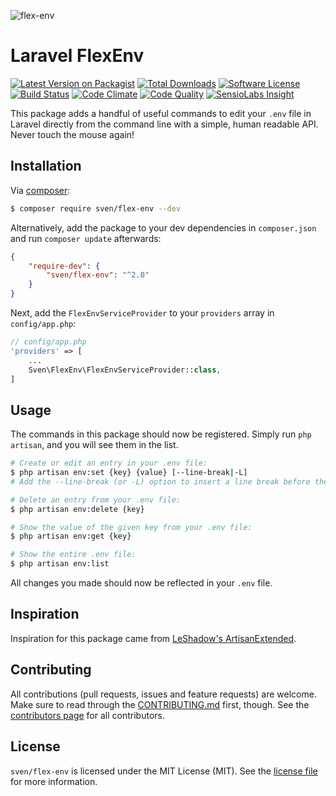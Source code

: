 ![flex-env](https://cloud.githubusercontent.com/assets/11269635/12526309/85a09084-c16c-11e5-8099-cddf6f8fce78.jpg)

# Laravel FlexEnv

[![Latest Version on Packagist][ico-version]][link-packagist]
[![Total Downloads][ico-downloads]][link-downloads]
[![Software License][ico-license]](LICENSE.md)
[![Build Status][ico-travis]][link-travis]
[![Code Climate][ico-codeclimate]][link-codeclimate]
[![Code Quality][ico-quality]][link-quality]
[![SensioLabs Insight][ico-insight]][link-insight]

This package adds a handful of useful commands to edit your `.env` file in Laravel
directly from the command line with a simple, human readable API. Never touch the
mouse again!

## Installation
Via [composer](http://getcomposer.org):

```bash
$ composer require sven/flex-env --dev
```

Alternatively, add the package to your dev dependencies in `composer.json` and run
`composer update` afterwards:

```json
{
    "require-dev": {
        "sven/flex-env": "^2.0"
    }
}
```

Next, add the `FlexEnvServiceProvider` to your `providers` array in `config/app.php`:

```php
// config/app.php
'providers' => [
    ...
    Sven\FlexEnv\FlexEnvServiceProvider::class,
]
```

## Usage
The commands in this package should now be registered. Simply run `php artisan`,
and you will see them in the list.

```bash
# Create or edit an entry in your .env file:
$ php artisan env:set {key} {value} [--line-break|-L]
# Add the --line-break (or -L) option to insert a line break before the entry.
```

```bash
# Delete an entry from your .env file:
$ php artisan env:delete {key}
```

```bash
# Show the value of the given key from your .env file:
$ php artisan env:get {key}
```

```bash
# Show the entire .env file:
$ php artisan env:list
```

All changes you made should now be reflected in your `.env` file.

## Inspiration
Inspiration for this package came from [LeShadow's ArtisanExtended](https://github.com/LeShadow/ArtisanExtended).

## Contributing
All contributions (pull requests, issues and feature requests) are
welcome. Make sure to read through the [CONTRIBUTING.md](CONTRIBUTING.md) first,
though. See the [contributors page](../../graphs/contributors) for all contributors.

## License
`sven/flex-env` is licensed under the MIT License (MIT). See the [license file](LICENSE.md)
for more information.

[ico-version]: https://img.shields.io/packagist/v/sven/flex-env.svg?style=flat-square
[ico-license]: https://img.shields.io/badge/license-MIT-green.svg?style=flat-square
[ico-downloads]: https://img.shields.io/packagist/dt/sven/flex-env.svg?style=flat-square
[ico-travis]: https://img.shields.io/travis/svenluijten/flex-env.svg?style=flat-square
[ico-codeclimate]: https://img.shields.io/codeclimate/github/svenluijten/flex-env.svg?style=flat-square
[ico-quality]: https://img.shields.io/scrutinizer/g/svenluijten/flex-env.svg?style=flat-square
[ico-insight]: https://img.shields.io/sensiolabs/i/026fa8bd-8a35-4a0d-a616-3e47c68cfd53.svg?style=flat-square

[link-packagist]: https://packagist.org/packages/sven/flex-env
[link-downloads]: https://packagist.org/packages/sven/flex-env
[link-travis]: https://travis-ci.org/svenluijten/flex-env
[link-codeclimate]: https://codeclimate.com/github/svenluijten/flex-env
[link-quality]: https://scrutinizer-ci.com/g/svenluijten/flex-env/?branch=master
[link-insight]: https://insight.sensiolabs.com/projects/026fa8bd-8a35-4a0d-a616-3e47c68cfd53
